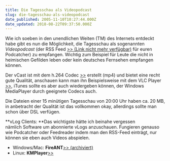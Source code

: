 ```yaml
---
title: Die Tagesschau als Videopodcast
slug: die-tagesschau-als-videopodcast
date_published: 2005-11-10T10:27:44.000Z
date_updated: 2018-08-22T09:37:50.000Z
---
```


Wie ich soeben in den unendlichen Weiten (TM) des Internets entdeckt habe gibt es nun die Möglichkeit, die Tagesschau als sogenannten *Videopodcast* (der RSS Feed [>> (Link nicht mehr verfügbar)](http://www.tagesschau.de/export/video-podcast) für euren Podcatcher) zu empfangen. Wichtig zum Beispiel für Leute die nicht in heimischen Gefilden leben oder kein deutsches Fernsehen empfangen können. 

Der vCast ist mit dem h.264 Codec [>>](http://de.wikipedia.org/wiki/H264) erstellt (mp4) und bietet eine recht gute Qualität, anschauen kann man ihn Beispielsweise mit dem VLC Player [>>](http://www.videolan.org/), iTunes sollte es aber auch wiedergeben können, der Windows MediaPlayer durch geeignete Codecs auch.

Die Dateien einer 15 minütigen Tagesschau von 20:00 Uhr haben ca. 20 MB, in anbetracht der Qualität ist das vollkommen okay, allerdings sollte man schon über DSL verfügen.

**vLog Clients: **Das wichtigste hätte ich beinahe vergessen nämlich Software um abonnierte vLogs anzuschauen. Fungieren genauso wie Podcatcher oder Feedreader indem man den RSS-Feed einträgt, nur können sie eben auch Videos abspielen.

- Windows/Mac: **FireANT**[>> (archiviert)](http://web.archive.org/web/20051107013208/http://getfireant.com:80/)
- Linux: **KMPlayer**[>>](http://kmplayer.kde.org/)
